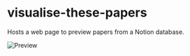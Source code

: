 # visualise-these-papers

Hosts a web page to preview papers from a Notion database.

![Preview](preview.gif)
